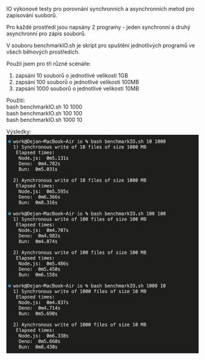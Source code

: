 IO výkonové testy pro porovnání synchronních a asynchronních metod pro zapisování suoborů.

Pro každé prostředí jsou napsány 2 programy - jeden synchronní a druhý asynchronní pro zápis souborů.

V souboru benchmarkIO.sh je skript pro spuštění jednotlivých programů ve všech běhových prostředích. 

Použil jsem pro tři různé scénáře:
1) zapsání 10 souborů o jednotlivé velikosti 1GB
2) zapsání 100 souborů o jednotlivé velikosti 100MB
3) zapsání 1000 souborů o jednotlivé velikosti 10MB


Použití:<br>
bash benchmarkIO.sh 10 1000<br>
bash benchmarkIO.sh 100 100<br>
bash benchmarkIO.sh 1000 10<br>

Výsledky:
![results](ioResults.png)
